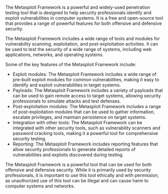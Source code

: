 The Metasploit Framework is a powerful and widely-used penetration testing tool that is designed to help security professionals identify and exploit vulnerabilities in computer systems. It is a free and open-source tool that provides a range of powerful features for both offensive and defensive security.

The Metasploit Framework includes a wide range of tools and modules for vulnerability scanning, exploitation, and post-exploitation activities. It can be used to test the security of a wide range of systems, including web applications, networks, and operating systems.

Some of the key features of the Metasploit Framework include:

- Exploit modules: The Metasploit Framework includes a wide range of pre-built exploit modules for common vulnerabilities, making it easy to identify and exploit vulnerabilities in target systems.  
- Payloads: The Metasploit Framework includes a variety of payloads that can be used to gain remote access to target systems, allowing security professionals to simulate attacks and test defenses.  
- Post-exploitation modules: The Metasploit Framework includes a range of post-exploitation modules that can be used to gather information, escalate privileges, and maintain persistence on target systems.  
- Integration with other tools: The Metasploit Framework can be integrated with other security tools, such as vulnerability scanners and password cracking tools, making it a powerful tool for comprehensive security testing.  
- Reporting: The Metasploit Framework includes reporting features that allow security professionals to generate detailed reports of vulnerabilities and exploits discovered during testing.  

The Metasploit Framework is a powerful tool that can be used for both offensive and defensive security. While it is primarily used by security professionals, it is important to use this tool ethically and with permission, as unauthorized use of this tool can be illegal and can cause harm to computer systems and networks.